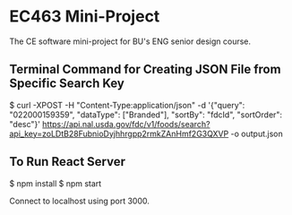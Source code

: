 # EC463 Mini-Project
The CE software mini-project for BU's ENG senior design course.

## Terminal Command for Creating JSON File from Specific Search Key
$ curl -XPOST -H "Content-Type:application/json" -d '{"query": "022000159359", "dataType": ["Branded"], "sortBy": "fdcId", "sortOrder": "desc"}' https://api.nal.usda.gov/fdc/v1/foods/search?api_key=zoLDtB28FubnioDyjhhrgpp2rmkZAnHmf2G3QXVP -o output.json

## To Run React Server
$ npm install
$ npm start

Connect to localhost using port 3000.


